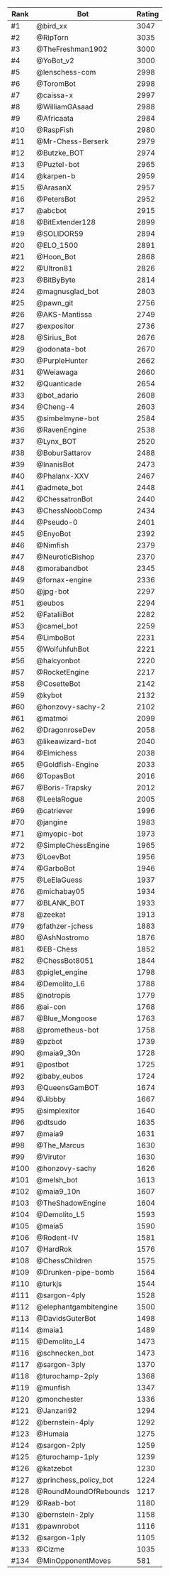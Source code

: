 Rank|Bot|Rating
---|---|---
#1|@bird_xx|3047
#2|@RipTorn|3035
#3|@TheFreshman1902|3000
#4|@YoBot_v2|3000
#5|@lenschess-com|2998
#6|@ToromBot|2998
#7|@caissa-x|2997
#8|@WilliamGAsaad|2988
#9|@Africaata|2984
#10|@RaspFish|2980
#11|@Mr-Chess-Berserk|2979
#12|@Butzke_BOT|2974
#13|@Puztel-bot|2965
#14|@karpen-b|2959
#15|@ArasanX|2957
#16|@PetersBot|2952
#17|@abcbot|2915
#18|@BitExtender128|2899
#19|@SOLIDOR59|2894
#20|@ELO_1500|2891
#21|@Hoon_Bot|2868
#22|@Ultron81|2826
#23|@BitByByte|2814
#24|@magnusglad_bot|2803
#25|@pawn_git|2756
#26|@AKS-Mantissa|2749
#27|@expositor|2736
#28|@Sirius_Bot|2676
#29|@odonata-bot|2670
#30|@PurpleHunter|2662
#31|@Weiawaga|2660
#32|@Quanticade|2654
#33|@bot_adario|2608
#34|@Cheng-4|2603
#35|@simbelmyne-bot|2584
#36|@RavenEngine|2538
#37|@Lynx_BOT|2520
#38|@BoburSattarov|2488
#39|@InanisBot|2473
#40|@Phalanx-XXV|2467
#41|@admete_bot|2448
#42|@ChessatronBot|2440
#43|@ChessNoobComp|2434
#44|@Pseudo-0|2401
#45|@EnyoBot|2392
#46|@Nimfish|2379
#47|@NeuroticBishop|2370
#48|@morabandbot|2345
#49|@fornax-engine|2336
#50|@jpg-bot|2297
#51|@eubos|2294
#52|@FataliiBot|2282
#53|@camel_bot|2259
#54|@LimboBot|2231
#55|@WolfuhfuhBot|2221
#56|@halcyonbot|2220
#57|@RocketEngine|2217
#58|@CosetteBot|2142
#59|@kybot|2132
#60|@honzovy-sachy-2|2102
#61|@matmoi|2099
#62|@DragonroseDev|2058
#63|@likeawizard-bot|2040
#64|@Elmichess|2038
#65|@Goldfish-Engine|2033
#66|@TopasBot|2016
#67|@Boris-Trapsky|2012
#68|@LeelaRogue|2005
#69|@catriever|1996
#70|@jangine|1983
#71|@myopic-bot|1973
#72|@SimpleChessEngine|1965
#73|@LoevBot|1956
#74|@GarboBot|1946
#75|@LeElaGuess|1937
#76|@michabay05|1934
#77|@BLANK_BOT|1933
#78|@zeekat|1913
#79|@fathzer-jchess|1883
#80|@AshNostromo|1876
#81|@EB-Chess|1852
#82|@ChessBot8051|1844
#83|@piglet_engine|1798
#84|@Demolito_L6|1788
#85|@notropis|1779
#86|@ai-con|1768
#87|@Blue_Mongoose|1763
#88|@prometheus-bot|1758
#89|@pzbot|1739
#90|@maia9_30n|1728
#91|@postbot|1725
#92|@baby_eubos|1724
#93|@QueensGamBOT|1674
#94|@Jibbby|1667
#95|@simplexitor|1640
#96|@dtsudo|1635
#97|@maia9|1631
#98|@The_Marcus|1630
#99|@Virutor|1630
#100|@honzovy-sachy|1626
#101|@melsh_bot|1613
#102|@maia9_10n|1607
#103|@TheShadowEngine|1604
#104|@Demolito_L5|1593
#105|@maia5|1590
#106|@Rodent-IV|1581
#107|@HardRok|1576
#108|@ChessChildren|1575
#109|@Drunken-pipe-bomb|1564
#110|@turkjs|1544
#111|@sargon-4ply|1528
#112|@elephantgambitengine|1500
#113|@DavidsGuterBot|1498
#114|@maia1|1489
#115|@Demolito_L4|1473
#116|@schnecken_bot|1473
#117|@sargon-3ply|1370
#118|@turochamp-2ply|1368
#119|@munfish|1347
#120|@monchester|1336
#121|@Janzari92|1294
#122|@bernstein-4ply|1292
#123|@Humaia|1275
#124|@sargon-2ply|1259
#125|@turochamp-1ply|1239
#126|@katzebot|1230
#127|@princhess_policy_bot|1224
#128|@RoundMoundOfRebounds|1217
#129|@Raab-bot|1180
#130|@bernstein-2ply|1158
#131|@pawnrobot|1116
#132|@sargon-1ply|1105
#133|@Cizme|1035
#134|@MinOpponentMoves|581

